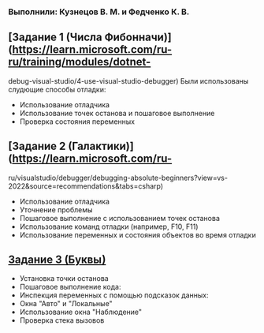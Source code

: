### Выполнили: Кузнецов В. М. и Федченко К. В.
## [Задание 1 (Числа Фибонначи)](https://learn.microsoft.com/ru-ru/training/modules/dotnet-
debug-visual-studio/4-use-visual-studio-debugger)
Были использованы слудющие способы отладки:
* Использование отладчика
* Использование точек останова и пошаговое выполнение
* Проверка состояния переменных
## [Задание 2 (Галактики)](https://learn.microsoft.com/ru-
ru/visualstudio/debugger/debugging-absolute-beginners?view=vs-
2022&amp;source=recommendations&amp;tabs=csharp)
* Использование отладчика
* Уточнение проблемы
* Пошаговое выполнение с использованием точек останова
* Использование команд отладки (например, F10, F11)
* Использование переменных и состояния объектов во время отладки
## [Задание 3 (Буквы)](https://learn.microsoft.com/ru-ru/visualstudio/get-started/csharp/tutorial-debugger?view=vs-2022&toc=%2Fvisualstudio%2Fdebugger%2Ftoc.json&amp%3Bview=vs-2022)
* Установка точки останова
* Пошаговое выполнение кода:
* Инспекция переменных с помощью подсказок данных:
* Окна "Авто" и "Локальные"
* Использование окна "Наблюдение"
* Проверка стека вызовов
